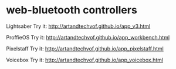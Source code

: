 # web-bluetooth controllers

Lightsaber
Try it: http://artandtechvof.github.io/app_v3.html

ProffieOS
Try it: http://artandtechvof.github.io/app_workbench.html

Pixelstaff
Try it: http://artandtechvof.github.io/app_pixelstaff.html

Voicebox 
Try it: http://artandtechvof.github.io/app_voicebox.html





